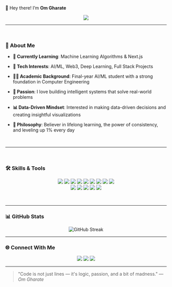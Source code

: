 👋  Hey there! 
I’m **Om Gharate**

<p align="center">
  <a href="https://git.io/typing-svg"><img src="https://readme-typing-svg.demolab.com/?font=Bungee+Spice&size=25&pause=1000&color=00F0FF&width=300&lines=AI%2FML+Engineer;Tech+Enthusiastic;Data+Analyst;Full+Stack+Developer%22%20alt=%22Typing%20SVG" /></a>
</p>

---
<br>

### 🚀 About Me

- **🎯 Currently Learning**: Machine Learning Algorithms & Next.js
  
- **🤖 Tech Interests**: AI/ML, Web3, Deep Learning, Full Stack Projects  
- **👨‍💻 Academic Background**: Final-year AI/ML student with a strong foundation in Computer Engineering  
- **🧠 Passion**: I love building intelligent systems that solve real-world problems  
- **📊 Data-Driven Mindset**: Interested in making data-driven decisions and creating insightful visualizations  
- **🔁 Philosophy**: Believer in lifelong learning, the power of consistency, and leveling up 1% every day

<br>

---

<br>

### 🛠️ Skills & Tools

<p align="center">
  <img src="https://img.shields.io/badge/Python-3670A0?style=for-the-badge&logo=python&logoColor=ffdd54"/>
  <img src="https://img.shields.io/badge/TensorFlow-%23FF6F00.svg?style=for-the-badge&logo=TensorFlow&logoColor=white"/>
  <img src="https://img.shields.io/badge/Keras-%23D00000.svg?style=for-the-badge&logo=Keras&logoColor=white"/>
  <img src="https://img.shields.io/badge/scikit--learn-%23F7931E.svg?style=for-the-badge&logo=scikit-learn&logoColor=white"/>
  <img src="https://img.shields.io/badge/PyTorch-%23EE4C2C.svg?style=for-the-badge&logo=PyTorch&logoColor=white"/>
  <img src="https://img.shields.io/badge/pandas-%23150458.svg?style=for-the-badge&logo=pandas&logoColor=white"/>
  <img src="https://img.shields.io/badge/numpy-%23013243.svg?style=for-the-badge&logo=numpy&logoColor=white"/>
  <img src="https://img.shields.io/badge/Matplotlib-%23ffffff.svg?style=for-the-badge&logo=Matplotlib&logoColor=black"/>
  <img src="https://img.shields.io/badge/Git-F05032?style=for-the-badge&logo=git&logoColor=white"/>
  <br/>
  <img src="https://img.shields.io/badge/javascript-%23323330.svg?style=for-the-badge&logo=javascript&logoColor=%23F7DF1E"/>
  <img src="https://img.shields.io/badge/typescript-%23007ACC.svg?style=for-the-badge&logo=typescript&logoColor=white"/>
  <img src="https://img.shields.io/badge/php-%23777BB4.svg?style=for-the-badge&logo=php&logoColor=white"/>
  <img src="https://img.shields.io/badge/HTML5-E34F26?style=for-the-badge&logo=html5&logoColor=white"/>
  <img src="https://img.shields.io/badge/CSS3-1572B6?style=for-the-badge&logo=css3&logoColor=white"/>
</p>

<br>

---


### 📊 GitHub Stats

<p align="center">
  <a>
    <img src="https://streak-stats.demolab.com?user=Omg018&theme=dark&hide_border=true&date_format=j%20M%5B%20Y%5D&exclude_days=Mon%2CTue%2CWed" alt="GitHub Streak" />
  </a>
</p>

---


### 🌐 Connect With Me

<p align="center" >
  <a target="_blank" href="https://www.linkedin.com/in/om-gharate/"><img src="https://img.shields.io/badge/LinkedIn-0A66C2?style=for-the-badge&logo=linkedin&logoColor=white"/></a>
  <a target="_blank" href="https://x.com/BecoderWithMe"><img src="https://img.shields.io/badge/X-%23000000.svg?style=for-the-badge&logo=X&logoColor=white"/></a>
  <a target="_blank" href="mailto:gharateom18@gmail.com"><img src="https://img.shields.io/badge/Email-D14836?style=for-the-badge&logo=gmail&logoColor=white"/></a>
</p>

---

> "Code is not just lines — it's logic, passion, and a bit of madness." — *Om Gharate*

